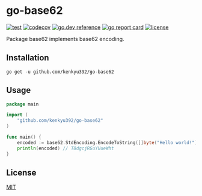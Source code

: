 # go-base62

[![test](https://github.com/kenkyu392/go-base62/workflows/test/badge.svg?branch=master)](https://github.com/kenkyu392/go-base62)
[![codecov](https://codecov.io/gh/kenkyu392/go-base62/branch/master/graph/badge.svg)](https://codecov.io/gh/kenkyu392/go-base62)
[![go.dev reference](https://img.shields.io/badge/go.dev-reference-00ADD8?logo=go)](https://pkg.go.dev/github.com/kenkyu392/go-base62)
[![go report card](https://goreportcard.com/badge/github.com/kenkyu392/go-base62)](https://goreportcard.com/report/github.com/kenkyu392/go-base62)
[![license](https://img.shields.io/github/license/kenkyu392/go-base62)](LICENSE)

Package base62 implements base62 encoding.

## Installation

```
go get -u github.com/kenkyu392/go-base62
```

## Usage

```go
package main

import (
	"github.com/kenkyu392/go-base62"
)

func main() {
	encoded := base62.StdEncoding.EncodeToString([]byte("Hello world!"))
	println(encoded) // T8dgcjRGuYUueWht
}
```

## License

[MIT](LICENSE)
